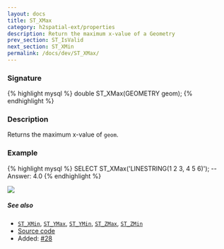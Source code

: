```yaml
---
layout: docs
title: ST_XMax
category: h2spatial-ext/properties
description: Return the maximum x-value of a Geometry
prev_section: ST_IsValid
next_section: ST_XMin
permalink: /docs/dev/ST_XMax/
---
```


### Signature

{% highlight mysql %}
double ST_XMax(GEOMETRY geom);
{% endhighlight %}

### Description

Returns the maximum x-value of `geom`.

### Example

{% highlight mysql %}
SELECT ST_XMax('LINESTRING(1 2 3, 4 5 6)');
-- Answer:    4.0
{% endhighlight %}

<img class="displayed" src="../ST_XMax.png"/>

##### See also

* [`ST_XMin`](../ST_XMin), [`ST_YMax`](../ST_YMax), [`ST_YMin`](../ST_YMin), [`ST_ZMax`](../ST_ZMax), [`ST_ZMin`](../ST_ZMin)
* <a href="https://github.com/irstv/H2GIS/blob/master/h2spatial-ext/src/main/java/org/h2gis/h2spatialext/function/spatial/properties/ST_XMax.java" target="_blank">Source code</a>
* Added: <a href="https://github.com/irstv/H2GIS/pull/28" target="_blank">#28</a>
